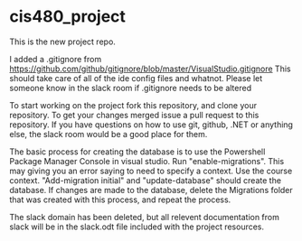 # cis480_project
This is the new project repo.

I added a .gitignore from https://github.com/github/gitignore/blob/master/VisualStudio.gitignore
This should take care of all of the ide config files and whatnot.
Please let someone know in the slack room if .gitignore needs to be altered

To start working on the project fork this repository, and clone your repository. To get your changes merged issue a pull request to this repository. If you have questions on how to use git, github, .NET or anything else, the slack room would be a good place for them.

The basic process for creating the database is to use the Powershell Package Manager Console in visual studio. Run "enable-migrations". This may giving you an error saying to need to specify a context. Use the course context. "Add-migration initial" and "update-database" should create the database. If changes are made to the database, delete the Migrations folder that was created with this process, and repeat the process.

The slack domain has been deleted, but all relevent documentation from slack will be in the slack.odt file included with the project resources.
